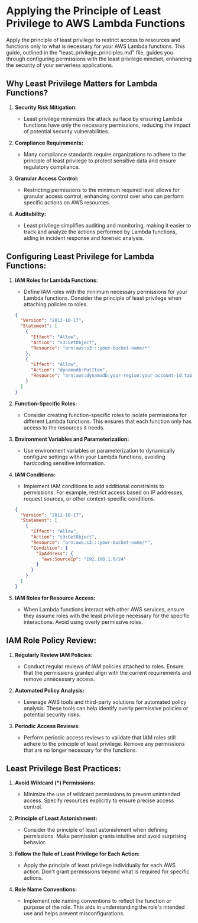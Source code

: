 
# Applying the Principle of Least Privilege to AWS Lambda Functions

Apply the principle of least privilege to restrict access to resources and functions only to what is necessary for your AWS Lambda functions. This guide, outlined in the "least_privilege_principles.md" file, guides you through configuring permissions with the least privilege mindset, enhancing the security of your serverless applications.

## Why Least Privilege Matters for Lambda Functions?

1. **Security Risk Mitigation:**
   - Least privilege minimizes the attack surface by ensuring Lambda functions have only the necessary permissions, reducing the impact of potential security vulnerabilities.

2. **Compliance Requirements:**
   - Many compliance standards require organizations to adhere to the principle of least privilege to protect sensitive data and ensure regulatory compliance.

3. **Granular Access Control:**
   - Restricting permissions to the minimum required level allows for granular access control, enhancing control over who can perform specific actions on AWS resources.

4. **Auditability:**
   - Least privilege simplifies auditing and monitoring, making it easier to track and analyze the actions performed by Lambda functions, aiding in incident response and forensic analysis.

## Configuring Least Privilege for Lambda Functions:

1. **IAM Roles for Lambda Functions:**
   - Define IAM roles with the minimum necessary permissions for your Lambda functions. Consider the principle of least privilege when attaching policies to roles.

   ```json
   {
     "Version": "2012-10-17",
     "Statement": [
       {
         "Effect": "Allow",
         "Action": "s3:GetObject",
         "Resource": "arn:aws:s3:::your-bucket-name/*"
       },
       {
         "Effect": "Allow",
         "Action": "dynamodb:PutItem",
         "Resource": "arn:aws:dynamodb:your-region:your-account-id:table/your-table-name"
       }
     ]
   }
   ```

2. **Function-Specific Roles:**
   - Consider creating function-specific roles to isolate permissions for different Lambda functions. This ensures that each function only has access to the resources it needs.

3. **Environment Variables and Parameterization:**
   - Use environment variables or parameterization to dynamically configure settings within your Lambda functions, avoiding hardcoding sensitive information.

4. **IAM Conditions:**
   - Implement IAM conditions to add additional constraints to permissions. For example, restrict access based on IP addresses, request sources, or other context-specific conditions.

   ```json
   {
     "Version": "2012-10-17",
     "Statement": [
       {
         "Effect": "Allow",
         "Action": "s3:GetObject",
         "Resource": "arn:aws:s3:::your-bucket-name/*",
         "Condition": {
           "IpAddress": {
             "aws:SourceIp": "192.168.1.0/24"
           }
         }
       }
     ]
   }
   ```

5. **IAM Roles for Resource Access:**
   - When Lambda functions interact with other AWS services, ensure they assume roles with the least privilege necessary for the specific interactions. Avoid using overly permissive roles.

## IAM Role Policy Review:

1. **Regularly Review IAM Policies:**
   - Conduct regular reviews of IAM policies attached to roles. Ensure that the permissions granted align with the current requirements and remove unnecessary access.

2. **Automated Policy Analysis:**
   - Leverage AWS tools and third-party solutions for automated policy analysis. These tools can help identify overly permissive policies or potential security risks.

3. **Periodic Access Reviews:**
   - Perform periodic access reviews to validate that IAM roles still adhere to the principle of least privilege. Remove any permissions that are no longer necessary for the functions.

## Least Privilege Best Practices:

1. **Avoid Wildcard (*) Permissions:**
   - Minimize the use of wildcard permissions to prevent unintended access. Specify resources explicitly to ensure precise access control.

2. **Principle of Least Astonishment:**
   - Consider the principle of least astonishment when defining permissions. Make permission grants intuitive and avoid surprising behavior.

3. **Follow the Rule of Least Privilege for Each Action:**
   - Apply the principle of least privilege individually for each AWS action. Don't grant permissions beyond what is required for specific actions.

4. **Role Name Conventions:**
   - Implement role naming conventions to reflect the function or purpose of the role. This aids in understanding the role's intended use and helps prevent misconfigurations.

